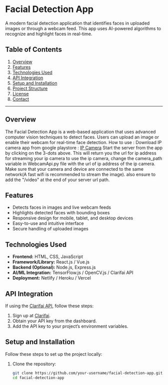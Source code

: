 # Facial Detection App

A modern facial detection application that identifies faces in uploaded images or through a webcam feed. This app uses AI-powered algorithms to recognize and highlight faces in real-time.

## Table of Contents

1. [Overview](#overview)
2. [Features](#features)
3. [Technologies Used](#technologies-used)
4. [API Integration](#api-integration)
5. [Setup and Installation](#setup-and-installation)
6. [Project Structure](#project-structure)
7. [License](#license)
8. [Contact](#contact)

---

## Overview

The Facial Detection App is a web-based application that uses advanced computer vision techniques to detect faces. Users can upload an image or enable their webcam for real-time face detection.
How to use :
Download IP camera app from google playstore : [IP Camera](https://play.google.com/store/apps/details?id=com.pas.webcam&hl=en_IN)
Start the server from the app by clicking on the 3-dots above. This will return you the url for ip address for streaming your ip camera
to use the ip camera, change the camera_path variable in WebcamApi.py file with the url of ip address of the ip camera. Make sure that your camera and device are connected to the same network(A fast wifi is recommended to stream the image). also ensure to add the "/video" at the end of your server url path.


## Features

- Detects faces in images and live webcam feeds
- Highlights detected faces with bounding boxes
- Responsive design for mobile, tablet, and desktop devices
- Easy-to-use and intuitive interface
- Secure handling of uploaded images

## Technologies Used

- **Frontend:** HTML, CSS, JavaScript  
- **Framework/Library:** React.js / Vue.js  
- **Backend (Optional):** Node.js, Express.js  
- **AI/ML Integration:** TensorFlow.js / OpenCV.js / Clarifai API  
- **Deployment:** Netlify / Heroku / Vercel  

## API Integration

If using the [Clarifai API](https://www.clarifai.com/), follow these steps:

1. Sign up at [Clarifai](https://www.clarifai.com/).
2. Obtain your API key from the dashboard.
3. Add the API key to your project’s environment variables.

## Setup and Installation

Follow these steps to set up the project locally:

1. Clone the repository:
   ```bash
   git clone https://github.com/your-username/facial-detection-app.git
   cd facial-detection-app
